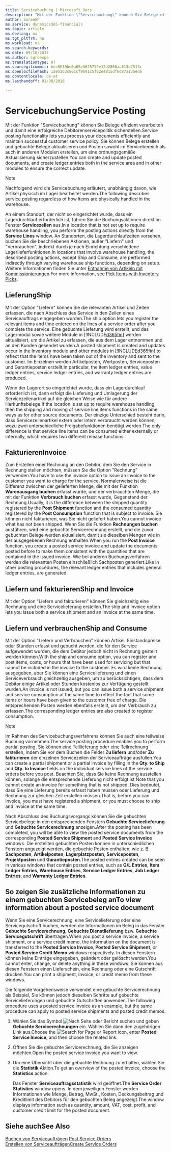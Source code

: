 ```yaml
---
title: Servicebuchung | Microsoft Docs
description: "Mit der Funktion \"Servicebuchung\" können Sie Belege effizient verarbeiten und damit eine erfolgreiche Debitorenservicepolitik sicherstellen. Sie können Belege erstellen und gebuchte Belege aktualisieren und Posten sowohl im Servicebereich als auch in anderen Modulen erstellen, um eine ordnungsgemäße Aktualisierung sicherzustellen."
author: SorenGP
ms.service: dynamics365-financials
ms.topic: article
ms.devlang: na
ms.tgt_pltfrm: na
ms.workload: na
ms.search.keywords: 
ms.date: 09/18/2017
ms.author: sgroespe
ms.translationtype: HT
ms.sourcegitcommit: bec0619be0a65e3625759e13d2866ac615d7513c
ms.openlocfilehash: 1a95163c861cf9691c5f82e4815df6d87a135ed6
ms.contentlocale: de-at
ms.lasthandoff: 01/30/2018

---
```

# <a name="service-posting"></a><span data-ttu-id="5b142-104">Servicebuchung</span><span class="sxs-lookup"><span data-stu-id="5b142-104">Service Posting</span></span>
<span data-ttu-id="5b142-105">Mit der Funktion "Servicebuchung" können Sie Belege effizient verarbeiten und damit eine erfolgreiche Debitorenservicepolitik sicherstellen.</span><span class="sxs-lookup"><span data-stu-id="5b142-105">Service posting functionality lets you process your documents efficiently and maintain successful customer service policy.</span></span> <span data-ttu-id="5b142-106">Sie können Belege erstellen und gebuchte Belege aktualisieren und Posten sowohl im Servicebereich als auch in anderen Modulen erstellen, um eine ordnungsgemäße Aktualisierung sicherzustellen.</span><span class="sxs-lookup"><span data-stu-id="5b142-106">You can create and update posted documents, and create ledger entries both in the service area and in other modules to ensure the correct update.</span></span>  

> [!NOTE]  
>  <span data-ttu-id="5b142-107">Nachfolgend wird die Servicebuchung erläutert, unabhängig davon, wie Artikel physisch im Lager bearbeitet werden.</span><span class="sxs-lookup"><span data-stu-id="5b142-107">The following describes service posting regardless of how items are physically handled in the warehouse.</span></span>  
>   
>  <span data-ttu-id="5b142-108">An einem Standort, der nicht so eingerichtet wurde, dass ein Lagerdurchlauf erforderlich ist, führen Sie die Buchungsaktionen direkt im Fenster **Servicezeilen**  aus.</span><span class="sxs-lookup"><span data-stu-id="5b142-108">In a location that is not set up to require warehouse handling, you perform the posting actions directly from the **Service Lines** window.</span></span> <span data-ttu-id="5b142-109">An Standorten, die Lagerdurchlaufzeiten vorsehen, buchen Sie die beschriebenen Aktionen, außer "Liefern" und "Verbrauchen", indirekt durch je nach Einrichtung verschiedene Lagerlieferfunktionen.</span><span class="sxs-lookup"><span data-stu-id="5b142-109">In locations that involve warehouse handling, the described posting actions, except Ship and Consume, are performed indirectly through varying warehouse ship functions, depending on setup.</span></span> <span data-ttu-id="5b142-110">Weitere Informationen finden Sie unter [Entnahme von Artikeln mit Kommissionierungen](warehouse-how-to-pick-items-with-inventory-picks.md).</span><span class="sxs-lookup"><span data-stu-id="5b142-110">For more information, see [Pick Items with Inventory Picks](warehouse-how-to-pick-items-with-inventory-picks.md).</span></span>  

## <a name="ship"></a><span data-ttu-id="5b142-111">Lieferung</span><span class="sxs-lookup"><span data-stu-id="5b142-111">Ship</span></span>  
<span data-ttu-id="5b142-112">Mit der Option "Liefern" können Sie die relevanten Artikel und Zeiten erfassen, die nach Abschluss des Service in den Zeilen eines Serviceauftrags eingegeben wurden.</span><span class="sxs-lookup"><span data-stu-id="5b142-112">The ship option lets you register the relevant items and time entered on the lines of a service order after you complete the service.</span></span> <span data-ttu-id="5b142-113">Eine gebuchte Lieferung wird erstellt, und das Lagermodul sowie weitere Module in [!INCLUDE[d365fin](includes/d365fin_md.md)] werden aktualisiert, um die Artikel zu erfassen, die aus dem Lager entnommen und an den Kunden gesendet wurden.</span><span class="sxs-lookup"><span data-stu-id="5b142-113">A posted shipment is created and updates occur in the Inventory module and other modules in [!INCLUDE[d365fin](includes/d365fin_md.md)] to reflect that the items have been taken out of the inventory and sent to the customer.</span></span> <span data-ttu-id="5b142-114">Im Einzelnen werden Artikelposten, Wertposten, Serviceposten und Garantieposten erstellt.</span><span class="sxs-lookup"><span data-stu-id="5b142-114">In particular, the item ledger entries, value ledger entries, service ledger entries, and warranty ledger entries are produced.</span></span>  

<span data-ttu-id="5b142-115">Wenn der Lagerort so eingerichtet wurde, dass ein Lagerdurchlauf erforderlich ist, dann erfolgt die Lieferung und Umlagerung der Servicezeilenartikel auf die gleichen Weise wie für andere Herkunftsbelege.</span><span class="sxs-lookup"><span data-stu-id="5b142-115">If the location is set up to require warehouse handling, then the shipping and moving of service line items functions in the same ways as for other source documents.</span></span> <span data-ttu-id="5b142-116">Der einzige Unterschied besteht darin, dass Servicezeilenartikel extern oder intern verbraucht werden können, wozu zwei unterschiedliche Freigabefunktionen benötigt werden.</span><span class="sxs-lookup"><span data-stu-id="5b142-116">The only difference is that service line items can be consumed either externally or internally, which requires two different release functions.</span></span>

## <a name="invoice"></a><span data-ttu-id="5b142-117">Fakturieren</span><span class="sxs-lookup"><span data-stu-id="5b142-117">Invoice</span></span>  
<span data-ttu-id="5b142-118">Zum Erstellen einer Rechnung an den Debitor, dem Sie den Service in Rechnung stellen möchten, müssen Sie die Option "Rechnung" verwenden.</span><span class="sxs-lookup"><span data-stu-id="5b142-118">You have to use the invoice option to issue an invoice to the customer you want to charge for the service.</span></span> <span data-ttu-id="5b142-119">Normalerweise ist die Differenz zwischen der gelieferten Menge, die mit der Funktion **Warenausgang buchen** erfasst wurde, und der verbrauchten Menge, die mit der Funktion **Verbrauch buchen** erfasst wurde, Gegenstand der Rechnung.</span><span class="sxs-lookup"><span data-stu-id="5b142-119">Usually, it is the difference between the shipped quantity registered by the **Post Shipment** function and the consumed quantity registered by the **Post Consumption** function that is subject to invoice.</span></span> <span data-ttu-id="5b142-120">Sie können nicht fakturieren, was Sie nicht geliefert haben.</span><span class="sxs-lookup"><span data-stu-id="5b142-120">You cannot invoice what has not been shipped.</span></span> <span data-ttu-id="5b142-121">Wenn Sie die Funktion **Rechnungen buchen** ausführen, wird eine gebuchte Servicerechnung erstellt, und die zuvor gebuchten Belege werden aktualisiert, damit sie dieselben Mengen wie in der ausgegebenen Rechnung enthalten.</span><span class="sxs-lookup"><span data-stu-id="5b142-121">When you run the **Post Invoice** function, you create a posted service invoice and update the documents posted before to make them consistent with the quantities that are contained in the issued invoice.</span></span> <span data-ttu-id="5b142-122">Wie bei anderen Buchungsverfahren werden die relevanten Posten einschließlich Sachposten generiert.</span><span class="sxs-lookup"><span data-stu-id="5b142-122">Like in other posting procedures, the relevant ledger entries that includes general ledger entries, are generated.</span></span>  

## <a name="ship-and-invoice"></a><span data-ttu-id="5b142-123">Liefern und fakturieren</span><span class="sxs-lookup"><span data-stu-id="5b142-123">Ship and Invoice</span></span>  
<span data-ttu-id="5b142-124">Mit der Option "Liefern und fakturieren" können Sie gleichzeitig eine Rechnung und eine Servicelieferung erstellen.</span><span class="sxs-lookup"><span data-stu-id="5b142-124">The ship and invoice option lets you issue both a service shipment and an invoice at the same time.</span></span>  

## <a name="ship-and-consume"></a><span data-ttu-id="5b142-125">Liefern und verbrauchen</span><span class="sxs-lookup"><span data-stu-id="5b142-125">Ship and Consume</span></span>  
<span data-ttu-id="5b142-126">Mit der Option "Liefern und Verbrauchen" können Artikel, Einstandspreise oder Stunden erfasst und gebucht werden, die für den Service aufgewendet wurden, die dem Debitor jedoch nicht in Rechnung gestellt werden können.</span><span class="sxs-lookup"><span data-stu-id="5b142-126">With the ship and consume option, you can register and post items, costs, or hours that have been used for servicing but that cannot be included in the invoice to the customer.</span></span> <span data-ttu-id="5b142-127">Es wird keine Rechnung ausgegeben, aber Sie können eine Servicelieferung und einen Serviceverbrauch gleichzeitig ausgeben, um zu berücksichtigen, dass dem Debitor einige Artikel oder Stunden kostenlos zur Verfügung gestellt wurden.</span><span class="sxs-lookup"><span data-stu-id="5b142-127">An invoice is not issued, but you can issue both a service shipment and service consumption at the same time to reflect the fact that some items or hours have been given to the customer free of charge.</span></span> <span data-ttu-id="5b142-128">Die entsprechenden Posten werden ebenfalls erstellt, um den Verbrauch zu erfassen.</span><span class="sxs-lookup"><span data-stu-id="5b142-128">The corresponding ledger entries are also created to register consumption.</span></span>  

> [!NOTE]  
>  <span data-ttu-id="5b142-129">Im Rahmen des Servicebuchungsverfahrens können Sie auch eine teilweise Buchung vornehmen.</span><span class="sxs-lookup"><span data-stu-id="5b142-129">The service posting procedure enables you to perform partial posting.</span></span> <span data-ttu-id="5b142-130">Sie können eine Teillieferung oder eine Teilrechnung erstellen, indem Sie vor dem Buchen die Felder  Z**u liefern** und/oder  **Zu fakturieren** der einzelnen  Servicezeilen der Serviceaufträge ausfüllen.</span><span class="sxs-lookup"><span data-stu-id="5b142-130">You can create a partial shipment or a partial invoice by filling in the **Qty. to Ship** and **Qty. to Invoice** fields on the individual service lines of the service orders before you post.</span></span> <span data-ttu-id="5b142-131">Beachten Sie, dass Sie keine Rechnung ausstellen können, solange die entsprechende Lieferung nicht erfolgt ist.</span><span class="sxs-lookup"><span data-stu-id="5b142-131">Note that you cannot create an invoice for something that is not shipped.</span></span> <span data-ttu-id="5b142-132">Dies bedeutet, dass Sie eine Lieferung bereits erfasst haben müssen oder Lieferung und Rechnung zur gleichen Zeit erstellen müssen.</span><span class="sxs-lookup"><span data-stu-id="5b142-132">That is, before you can invoice, you must have registered a shipment, or you must choose to ship and invoice at the same time.</span></span>  

<span data-ttu-id="5b142-133">Nach Abschluss des Buchungsvorgangs können Sie die gebuchten Servicebelege in den entsprechenden Fenstern **Gebuchte Servicelieferung** und **Gebuchte Servicerechnung** anzeigen.</span><span class="sxs-lookup"><span data-stu-id="5b142-133">After the posting has been completed, you will be able to view the posted service documents from the corresponding **Posted Service Shipment** and **Posted Service Invoice** windows.</span></span> <span data-ttu-id="5b142-134">Die erstellten gebuchten Posten können in unterschiedlichen Fenstern angezeigt werden, die gebuchte Posten enthalten, wie z. B. **Sachposten**, **Artikelposten**, **Lagerplatzposten**, **Serviceposten**, **Projektposten** und **Garantieposten**.</span><span class="sxs-lookup"><span data-stu-id="5b142-134">The posted entries created can be seen in various windows that contain posted entries, such as **G/L Entries**, **Item Ledger Entries**, **Warehouse Entries**, **Service Ledger Entries**, **Job Ledger Entries**, and **Warranty Ledger Entries**.</span></span>  

## <a name="to-view-information-about-a-posted-service-document"></a><span data-ttu-id="5b142-135">So zeigen Sie zusätzliche Informationen zu einem gebuchten Servicebeleg an</span><span class="sxs-lookup"><span data-stu-id="5b142-135">To view information about a posted service document</span></span>  
<span data-ttu-id="5b142-136">Wenn Sie eine Servicerechnung, eine Servicelieferung oder eine Servicegutschrift buchen, werden die Informationen im Beleg in das Fenster **Gebuchte Servicerechnung**, **Gebuchte Dienstlieferung** bzw. **Gebuchte Servicegutschrift** übertragen.</span><span class="sxs-lookup"><span data-stu-id="5b142-136">When you post a service invoice, a service shipment, or a service credit memo, the information on the document is transferred to the **Posted Service Invoice**, **Posted Service Shipment**, or **Posted Service Credit Memo** windows respectively.</span></span> <span data-ttu-id="5b142-137">In diesen Fenstern können keine Einträge eingegeben, geändert oder gelöscht werden.</span><span class="sxs-lookup"><span data-stu-id="5b142-137">You cannot enter, change, or delete anything in these windows.</span></span> <span data-ttu-id="5b142-138">Sie können aus diesen Fenstern einen Lieferschein, eine Rechnung oder eine Gutschrift drucken.</span><span class="sxs-lookup"><span data-stu-id="5b142-138">You can print a shipment, invoice, or credit memo from these windows.</span></span>  

<span data-ttu-id="5b142-139">Die folgende Vorgehensweise verwendet eine gebuchte Servicerechnung als Beispiel, Sie können jedoch dieselben Schritte auf gebuchte Servicelieferungen und gebuchte Gutschriften anwenden.</span><span class="sxs-lookup"><span data-stu-id="5b142-139">The following procedure uses a posted service invoice as an example, but the same procedure can apply to posted service shipments and posted credit memos.</span></span>  

1. <span data-ttu-id="5b142-140">Wählen Sie das Symbol ![Nach Seite oder Bericht suchen](media/ui-search/search_small.png "Nach Seite oder Bericht suchen") und geben **Gebuchte Servicerechnungen** ein. Wählen Sie dann den zugehörigen Link aus.</span><span class="sxs-lookup"><span data-stu-id="5b142-140">Choose the ![Search for Page or Report](media/ui-search/search_small.png "Search for Page or Report icon") icon, enter **Posted Service Invoice**, and then choose the related link.</span></span>  
2. <span data-ttu-id="5b142-141">Öffnen Sie die gebuchte Servicerechnung, die Sie anzeigen möchten.</span><span class="sxs-lookup"><span data-stu-id="5b142-141">Open the posted service invoice you want to view.</span></span>  
3. <span data-ttu-id="5b142-142">Um eine Übersicht über die gebuchte Rechnung zu erhalten, wählen Sie die **Statistik** Aktion.</span><span class="sxs-lookup"><span data-stu-id="5b142-142">To get an overview of the posted invoice, choose the **Statistics** action.</span></span>  

    <span data-ttu-id="5b142-143">Das Fenster **Serviceauftragsstatistik** wird geöffnet.</span><span class="sxs-lookup"><span data-stu-id="5b142-143">The **Service Order Statistics** window opens.</span></span> <span data-ttu-id="5b142-144">In dem jeweiligen Fenster werden Informationen wie Menge, Betrag, MwSt., Kosten, Deckungsbeitrag und Kreditlimit des Debitors für den gebuchten Beleg angezeigt.</span><span class="sxs-lookup"><span data-stu-id="5b142-144">The window displays information such as quantity, amount, VAT, cost, profit, and customer credit limit for the posted document.</span></span>

## <a name="see-also"></a><span data-ttu-id="5b142-145">Siehe auch</span><span class="sxs-lookup"><span data-stu-id="5b142-145">See Also</span></span>  
<span data-ttu-id="5b142-146">[Buchen von Serviceaufträgen](service-how-to-post-service-orders.md) </span><span class="sxs-lookup"><span data-stu-id="5b142-146">[Post Service Orders](service-how-to-post-service-orders.md) </span></span>  
[<span data-ttu-id="5b142-147">Erstellen von Serviceaufträgen</span><span class="sxs-lookup"><span data-stu-id="5b142-147">Create Service Orders</span></span>](service-how-to-create-service-orders.md)

